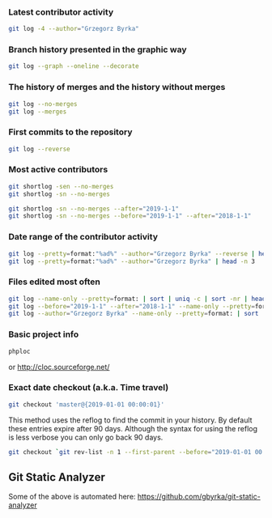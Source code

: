 ### Latest contributor activity
```sh
git log -4 --author="Grzegorz Byrka"
```

### Branch history presented in the graphic way
```sh
git log --graph --oneline --decorate
```

### The history of merges and the history without merges
```sh
git log --no-merges
git log --merges 
```

### First commits to the repository
```sh
git log --reverse
```

### Most active contributors
```sh
git shortlog -sen --no-merges 
git shortlog -sn --no-merges 

git shortlog -sn --no-merges --after="2019-1-1"
git shortlog -sn --no-merges --before="2019-1-1" --after="2018-1-1"
```
### Date range of the contributor activity
```sh
git log --pretty=format:"%ad%" --author="Grzegorz Byrka" --reverse | head -n 3
git log --pretty=format:"%ad%" --author="Grzegorz Byrka" | head -n 3
```

### Files edited most often
```sh
git log --name-only --pretty=format: | sort | uniq -c | sort -nr | head -n 20
git log --before="2019-1-1" --after="2018-1-1" --name-only --pretty=format: | sort | uniq -c | sort -nr | head -n 20
git log --author="Grzegorz Byrka" --name-only --pretty=format: | sort | uniq -c | sort -nr | head -n 20
```

### Basic project info
```sh
phploc
```
or http://cloc.sourceforge.net/

### Exact date checkout (a.k.a. Time travel)
```sh
git checkout 'master@{2019-01-01 00:00:01}'
```

This method uses the reflog to find the commit in your history. By default these entries expire after 90 days. Although the syntax for using the reflog is less verbose you can only go back 90 days.

```sh
git checkout `git rev-list -n 1 --first-parent --before="2019-01-01 00:01" master`
```


## Git Static Analyzer
Some of the above is automated here: https://github.com/gbyrka/git-static-analyzer

